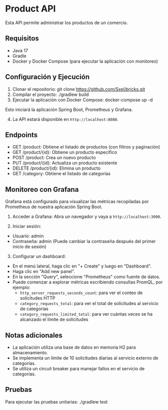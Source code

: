 # Product API

Esta API permite administrar los productos de un comercio.

## Requisitos

- Java 17
- Gradle
- Docker y Docker Compose (para ejecutar la aplicación con monitoreo)

## Configuración y Ejecución

1. Clonar el repositorio: git clone https://github.com/Sxel/bricks.git
2. Compilar el proyecto: ./gradlew build
3. Ejecutar la aplicación con Docker Compose: docker-compose up -d

Esto iniciará la aplicación Spring Boot, Prometheus y Grafana.

4. La API estará disponible en `http://localhost:8080`.

## Endpoints

- GET /product: Obtiene el listado de productos (con filtros y paginación)
- GET /product/{id}: Obtiene un producto específico
- POST /product: Crea un nuevo producto
- PUT /product/{id}: Actualiza un producto existente
- DELETE /product/{id}: Elimina un producto
- GET /category: Obtiene el listado de categorías

## Monitoreo con Grafana

Grafana está configurado para visualizar las métricas recopiladas por Prometheus de nuestra aplicación Spring Boot.

1. Acceder a Grafana:
   Abra un navegador y vaya a `http://localhost:3000`.

2. Iniciar sesión:
- Usuario: admin
- Contraseña: admin
  (Puede cambiar la contraseña después del primer inicio de sesión)

3. Configurar un dashboard:
- En el menú lateral, haga clic en "+ Create" y luego en "Dashboard".
- Haga clic en "Add new panel".
- En la sección "Query", seleccione "Prometheus" como fuente de datos.
- Puede comenzar a explorar métricas escribiendo consultas PromQL, por ejemplo:
    - `http_server_requests_seconds_count`: para ver el conteo de solicitudes HTTP
    - `category_requests_total`: para ver el total de solicitudes al servicio de categorías
    - `category_requests_limited_total`: para ver cuántas veces se ha alcanzado el límite de solicitudes

## Notas adicionales

- La aplicación utiliza una base de datos en memoria H2 para almacenamiento.
- Se implementa un límite de 10 solicitudes diarias al servicio externo de categorías.
- Se utiliza un circuit breaker para manejar fallos en el servicio de categorías.

## Pruebas

Para ejecutar las pruebas unitarias: ./gradlew test


